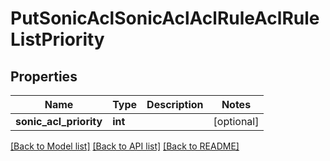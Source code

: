 # PutSonicAclSonicAclAclRuleAclRuleListPriority

## Properties
Name | Type | Description | Notes
------------ | ------------- | ------------- | -------------
**sonic_acl_priority** | **int** |  | [optional] 

[[Back to Model list]](../README.md#documentation-for-models) [[Back to API list]](../README.md#documentation-for-api-endpoints) [[Back to README]](../README.md)


